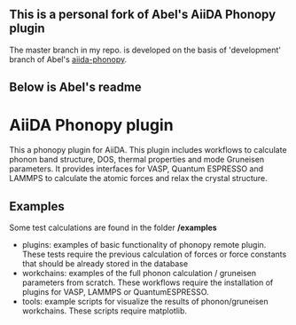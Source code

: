 ## This is a personal fork of Abel's AiiDA Phonopy plugin
The master branch in my repo. is developed on the basis of 'development' branch of Abel's [aiida-phonopy](https://github.com/abelcarreras/aiida-phonopy). 



## Below is Abel's readme

AiiDA Phonopy plugin
====================

This a phonopy plugin for AiiDA. This plugin includes workflows to calculate
phonon band structure, DOS, thermal properties and mode Gruneisen parameters.
It provides interfaces for VASP, Quantum ESPRESSO and LAMMPS to calculate the 
atomic forces and relax the crystal structure. 


Examples
--------
Some test calculations are found in the folder **/examples**

- plugins: examples of basic functionality of phonopy remote plugin. These tests require 
the previous calculation of forces or force constants that should be already stored in the database
- workchains: examples of the full phonon calculation / gruneisen parameters from scratch. These workflows
require the installation of plugins for VASP, LAMMPS or QuantumESPRESSO.
- tools: example scripts for visualize the results of phonon/gruneisen workchains. These scripts require
 matplotlib.
